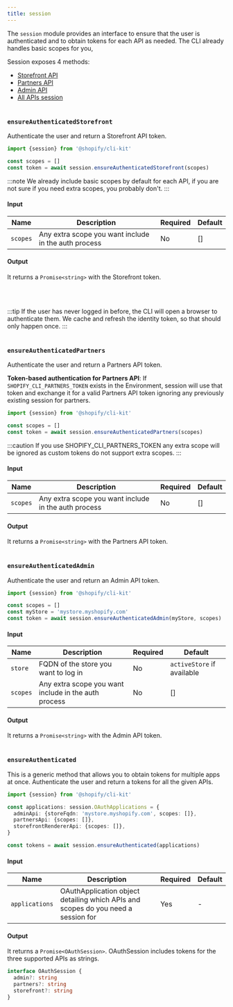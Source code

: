 ```yaml
---
title: session
---
```


The `session` module provides an interface to ensure that the user is authenticated and to obtain tokens for each API as needed.
The CLI already handles basic scopes for you,

Session exposes 4 methods:
- [Storefront API](#ensureauthenticatedstorefront)
- [Partners API](#ensureauthenticatedpartners)
- [Admin API](#ensureauthenticatedadmin)
- [All APIs session](#ensureauthenticated)
<br/><br/>

### `ensureAuthenticatedStorefront`

Authenticate the user and return a Storefront API token.

```ts
import {session} from '@shopify/cli-kit'

const scopes = []
const token = await session.ensureAuthenticatedStorefront(scopes)
```

:::note
We already include basic scopes by default for each API, if you are not sure if you need extra scopes, you probably don't.
:::

#### Input

| Name | Description | Required | Default |
| --- | -- | --- | --- |
| `scopes` | Any extra scope you want include in the auth process | No | [] |

#### Output

It returns a `Promise<string>` with the Storefront token.

<br/><br/>

:::tip
If the user has never logged in before, the CLI will open a browser to authenticate them. We cache and refresh the identity token, so that should only happen once.
:::
<br/><br/>

### `ensureAuthenticatedPartners`

Authenticate the user and return a Partners API token.

**Token-based authentication for Partners API**:
If `SHOPIFY_CLI_PARTNERS_TOKEN` exists in the Environment, session will use that token and exchange it for a valid Partners API token ignoring any previously existing session for partners.

```ts
import {session} from '@shopify/cli-kit'

const scopes = []
const token = await session.ensureAuthenticatedPartners(scopes)
```

:::caution
If you use SHOPIFY_CLI_PARTNERS_TOKEN any extra scope will be ignored as custom tokens do not support extra scopes.
:::

#### Input

| Name | Description | Required | Default |
| --- | -- | --- | --- |
| `scopes` | Any extra scope you want include in the auth process | No | [] |

#### Output

It returns a `Promise<string>` with the Partners API token.
<br/><br/>


### `ensureAuthenticatedAdmin`

Authenticate the user and return an Admin API token.

```ts
import {session} from '@shopify/cli-kit'

const scopes = []
const myStore = 'mystore.myshopify.com'
const token = await session.ensureAuthenticatedAdmin(myStore, scopes)
```

#### Input

| Name | Description | Required | Default |
| --- | -- | --- | --- |
| `store` | FQDN of the store you want to log in | No | `activeStore` if available |
| `scopes` | Any extra scope you want include in the auth process | No | [] |

#### Output

It returns a `Promise<string>` with the Admin API token.
<br/><br/>


### `ensureAuthenticated`

This is a generic method that allows you to obtain tokens for multiple apps at once.
Authenticate the user and return a tokens for all the given APIs.

```ts
import {session} from '@shopify/cli-kit'

const applications: session.OAuthApplications = {
  adminApi: {storeFqdn: 'mystore.myshopify.com', scopes: []},
  partnersApi: {scopes: []},
  storefrontRendererApi: {scopes: []},
}

const tokens = await session.ensureAuthenticated(applications)
```

#### Input

| Name | Description | Required | Default |
| --- | -- | --- | --- |
| `applications` | OAuthApplication object detailing which APIs and scopes do you need a session for | Yes | - |

#### Output

It returns a `Promise<OAuthSession>`. OAuthSession includes tokens for the three supported APIs as strings.

```ts
interface OAuthSession {
  admin?: string
  partners?: string
  storefront?: string
}
```

